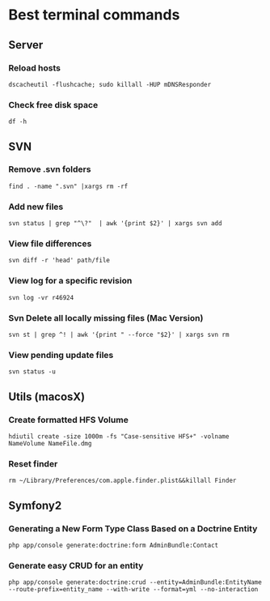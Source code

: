 # Best terminal commands


## Server

### Reload hosts
````
dscacheutil -flushcache; sudo killall -HUP mDNSResponder
````
### Check free disk space
````
df -h
````

## SVN

### Remove .svn folders
````
find . -name ".svn" |xargs rm -rf
````

### Add new files
````
svn status | grep "^\?"  | awk '{print $2}' | xargs svn add
````
### View file differences
````
svn diff -r 'head' path/file
````
### View log for a specific revision
````
svn log -vr r46924
````
### Svn Delete all locally missing files (Mac Version)
````
svn st | grep ^! | awk '{print " --force "$2}' | xargs svn rm
````
### View pending update files
````
svn status -u
````

## Utils (macosX)

### Create formatted HFS Volume
````
hdiutil create -size 1000m -fs "Case-sensitive HFS+" -volname NameVolume NameFile.dmg
````
### Reset finder
````
rm ~/Library/Preferences/com.apple.finder.plist&&killall Finder
````
## Symfony2

### Generating a New Form Type Class Based on a Doctrine Entity
````
php app/console generate:doctrine:form AdminBundle:Contact
````
### Generate easy CRUD for an entity
````
php app/console generate:doctrine:crud --entity=AdminBundle:EntityName --route-prefix=entity_name --with-write --format=yml --no-interaction
````


